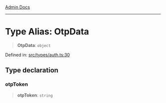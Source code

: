 [Admin Docs](/)

***

# Type Alias: OtpData

> **OtpData**: `object`

Defined in: [src/types/auth.ts:30](https://github.com/PalisadoesFoundation/talawa-admin/blob/main/src/types/auth.ts#L30)

## Type declaration

### otpToken

> **otpToken**: `string`
